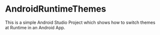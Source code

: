 AndroidRuntimeThemes
====================

This is a simple Android Studio Project which shows how to switch themes at Runtime in an Android App.
